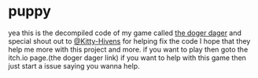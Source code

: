 # puppy
 yea this is the decompiled code of my game called <a href="https://puppylover20121031.itch.io/thedodger">the doger dager</a> and special shout out to <a href="https://github.com/Kitty-Hivens">@Kitty-Hivens</a> for helping fix the code I hope that they help me more with this project and more. if you want to play then goto the itch.io page.(the doger dager link) if you want to help with this game then just start a issue saying you wanna help.
 
 
